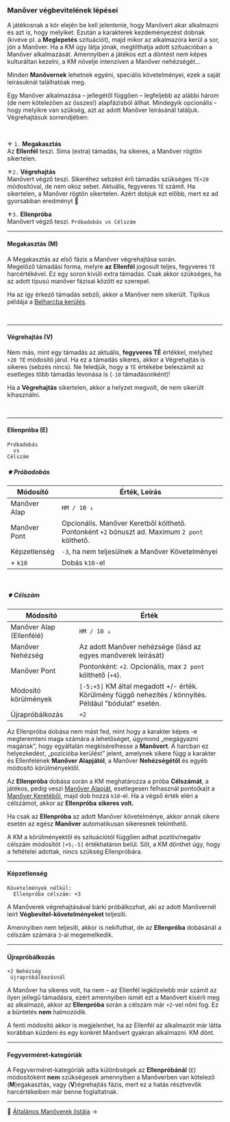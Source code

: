 ### Manőver végbevitelének lépései

A játékosnak a kör elején be kell jelentenie, hogy Manővert akar alkalmazni és azt is, hogy melyiket. Ezután a karakterek kezdeményezést dobnak (kivéve pl. a **Meglepetés** szituációt), majd mikor az alkalmazóra kerül a sor, jön a Manőver. Ha a KM úgy látja jónak, megtilthatja adott szituációban a Manőver alkalmazását. Amennyiben a játékos ezt a döntést nem képes kulturáltan kezelni, a KM növelje intenzíven a Manőver nehézségét...

Minden **Manővernek** lehetnek egyéni, speciális követelményei, ezek a saját leírásuknál találhatóak meg.

Egy Manőver alkalmazása – jellegétől függően – legfeljebb az alábbi három (de nem kötelezően az összes!) alapfázisból állhat. Mindegyik opcionális - hogy melyikre van szükség, azt az adott Manőver leírásánál találjuk. Végrehajtásuk sorrendjében:

<br />

⚜️ `1.` **Megakasztás**\
Az **Ellenfél** teszi. Sima (extra) támadás, ha sikeres, a Manőver rögtön sikertelen.

⚜️`2.` **Végrehajtás**\
Manővert végző teszi. Sikeréhez sebzést érő támadás szükséges `TÉ+20` módosítóval, de nem okoz sebet. Aktuális, fegyveres `TÉ` számít. Ha sikertelen, a Manőver rögtön sikertelen.
Azért dobjuk ezt előbb, mert ez ad gyorsabban eredményt 🔆

⚜️`3.` **Ellenpróba**\
Manővert végző teszi. `Próbadobás vs Célszám`

---
#### Megakasztás (M)

A Megakasztás az első fázis a Manőver végrehajtása során.\
Megelőző támadási forma, melyre **az Ellenfél** jogosult teljes, fegyveres `TÉ` harcértékével. Ez egy soron kívüli extra támadás. Csak akkor szükséges, ha az adott típusú manőver fázisai között ez szerepel.

Ha az így érkező támadás sebző, akkor a Manőver nem sikerült. Tipikus példája a [Belharcba kerülés](065_05_altalanos_manoverek.md#belharcba-kerülés).

<br />

---
#### Végrehajtás (V)

Nem más, mint egy támadás az aktuális, **fegyveres TÉ** értékkel, melyhez `+20 TÉ` módosító járul. Ha ez a támadás sikeres, akkor a Végrehajtás is sikeres (sebzés nincs). Ne feledjük, hogy a `TÉ` értékébe beleszámít az esetleges több támadás levonása is (`-10` támadásonként)!

Ha a **Végrehajtás** sikertelen, akkor a helyzet megvolt, de nem sikerült kihasználni. 

<br />

---
#### Ellenpróba (E)

```
Próbadobás
  vs
Célszám
```

##### ⚜️ Próbadobás

| Módosító     | Érték, Leírás                                                                                 |
| ------------ | --------------------------------------------------------------------------------------------- |
| Manőver Alap | `HM / 10 ↓`                                                                                   |
| Manőver Pont | Opcionális. Manőver Keretből költhető. Pontonként `+2` bónuszt ad. Maximum `2 pont` költhető. |
| Képzetlenség | `-3`, ha nem teljesülnek a Manőver Követelményei                                              |
| + `k10`      | Dobás `k10`-el                                                                                |

<br />

##### ⚜️ Célszám

| Módosító                 | Érték                                                                                                   |
| ------------------------ | ------------------------------------------------------------------------------------------------------- |
| Manőver Alap (Ellenfélé) | `HM / 10 ↓`                                                                                             |
| Manőver Nehézség         | Az adott Manőver nehézsége (lásd az egyes manőverek leírását)                                           |
| Manőver Pont             | Pontonként: `+2`. Opcionális, max `2 pont` költhető (`+4`).                                             |
| Módosító körülmények     | `[-5;+5]` KM által megadott +/- érték. Körülmény függő nehezítés / könnyítés. Például "bódulat" esetén. |
| Újrapróbálkozás          | `+2`                                                                                                    |

Az Ellenpróba dobása nem mást fed, mint hogy a karakter képes -e megteremteni maga számára a lehetőséget, úgymond „megágyazni magának”, hogy egyáltalán megkísérelhesse a **Manővert**. A harcban ez helyezkedést, „pozícióba kerülést” jelent, amelynek sikere függ a karakter és Ellenfelének **Manőver Alapjától**, a Manőver **Nehézségétől** és egyéb módosító körülményektől.

Az **Ellenpróba** dobása során a KM meghatározza a próba **Célszámát**, a játékos, pedig veszi [Manőver Alapját](065_01_manover_alap.md), esetlegesen felhasznál ponto(ka)t a [Manőver Keretéből](065_02_manover_keret.md), majd dob hozzá `k10`-el. Ha a végső érték eléri a célszámot, akkor az **Ellenpróba** **sikeres volt.**

Ha csak az **Ellenpróba** az adott Manőver követelménye, akkor annak sikere esetén az egész **Manőver** automatikusan sikeresnek tekinthető.

A KM a körülményektől és szituációtól függően adhat pozitív/negatív célszám módosítót `[+5;-5]` értékhatáron belül. Sőt, a KM dönthet úgy, hogy a feltételei adottak, nincs szükség Ellenpróbára.

---
#### Képzetlenség

```
Követelmények nélkül:
  Ellenpróba célszám: +3
```

A Manőverek végrehajtásával bárki próbálkozhat, aki az adott Manővernél leírt **Végbevitel-követelményeket** teljesíti.

Amennyiben nem teljesíti, akkor is nekifuthat, de az **Ellenpróba** dobásánál a célszám számára `3`-al megemelkedik.

---
#### Újrapróbálkozás

```
+2 Nehézség
 újrapróbálkozásnál
```

A Manőver ha sikeres volt, ha nem – az Ellenfél legközelebb már számít az ilyen jellegű támadásra, ezért amennyiben ismét ezt a Manővert kísérli meg az alkalmazó, akkor az **Ellenpróba** során a célszám már `+2`-vel nőni fog. Ez a büntetés **nem** halmozódik.

A fenti módosító akkor is megjelenhet, ha az Ellenfél az alkalmazót már látta korábban küzdeni és egy konkrét Manővert gyakran alkalmazni. KM dönt.

---
#### Fegyverméret-kategóriák

A Fegyverméret-kategóriák adta különbségek az **Ellenpróbánál** (`E`) módosítóként **nem** szükségesek amennyiben a Manőverben van kötelező (**M**)egakasztás, vagy (**V**)égrehajtás fázis, mert ez a hatás résztvevők harcértékeiben már benne foglaltatnak.

---
🔗 [Általános Manőverek listája](065_05_altalanos_manoverek.md) →
